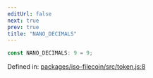 ```yaml
---
editUrl: false
next: true
prev: true
title: "NANO_DECIMALS"
---
```


```ts
const NANO_DECIMALS: 9 = 9;
```

Defined in: [packages/iso-filecoin/src/token.js:8](https://github.com/hugomrdias/filecoin/blob/785c3411e0df74cabd3b2718e9d4a52c466ba914/packages/iso-filecoin/src/token.js#L8)
